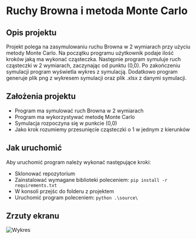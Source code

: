 # Ruchy Browna i metoda Monte Carlo

## Opis projektu

Projekt polega na zasymulowaniu ruchu Browna w 2 wymiarach przy użyciu metody Monte Carlo.
Na początku programu użytkownik podaje ilość kroków jaką ma wykonać cząsteczka.
Następnie program symuluje ruch cząsteczki w 2 wymiarach, zaczynając od punktu (0,0).
Po zakończeniu symulacji program wyświetla wykres z symulacją.
Dodatkowo program generuje plik png z wykresem symulacji oraz plik .xlsx z danymi symulacji.

## Założenia projektu

- Program ma symulować ruch Browna w 2 wymiarach
- Program ma wykorzystywać metodę Monte Carlo
- Symulacja rozpoczyna się w punkcie (0,0)
- Jako krok rozumiemy przesunięcie cząsteczki o 1 w jednym z kierunków
  
## Jak uruchomić

Aby uruchomić program należy wykonać następujące kroki:

- Sklonować repozytorium
- Zainstalować wymagane biblioteki poleceniem: `pip install -r requirements.txt`
- W konsoli przejśc do folderu z projektem
- Uruchomić program poleceniem: `python .\source\`

## Zrzuty ekranu
![Wykres](https://github.com/BtNowakowski/fizyka_proj/assets/107316656/a7f6dbe4-4df8-41d9-9bc3-9f53238e2f76)

